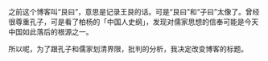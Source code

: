 之前这个博客叫“艮曰”，意思是记录王艮的话。可是“艮曰”和“子曰”太像了。曾经很尊重孔子，可是看了柏杨的「中国人史纲」，发现对儒家思想的信奉可能是今天中国如此落后的根源之一。

所以呢，为了跟孔子和儒家划清界限，批判的分析，我决定改变博客的标题。
